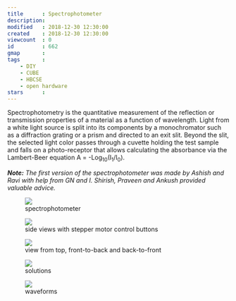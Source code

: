 ```yaml
---
title      : Spectrophotometer 
description: 
modified   : 2018-12-30 12:30:00
created    : 2018-12-30 12:30:00
viewcount  : 0
id         : 662
gmap       : 
tags       :
    - DIY
    - CUBE
    - HBCSE
    - open hardware
stars      : 
---
```


Spectrophotometry is the quantitative measurement of the reflection or transmission properties of a material as a function of wavelength. Light from a white light source is split into its components by a monochromator such as a diffraction grating or a prism and directed to an exit slit. Beyond the slit, the selected light color passes through a cuvette holding the test sample and falls on a photo-receptor that allows calculating the absorbance via the Lambert-Beer equation <span class="fauxcode">A = -Log<sub>10</sub>(I<sub>1</sub>/I<sub>0</sub>)</span>. 

<i><b>Note:</b> The first version of the spectrophotometer was made by Ashish and Ravi with help from GN and I. Shirish, Praveen and Ankush provided valuable advice.</i>

<figure>
    <img src="spectro.png">
    <figcaption>spectrophotometer</figcaption>
</figure>

<figure>
    <img src="spectro.jpg">
    <figcaption>side views with stepper motor control buttons</figcaption>
</figure>

<figure>
    <img src="spectro-front.jpg">
    <figcaption>view from top, front-to-back and back-to-front</figcaption>
</figure>

<figure>
    <img src="solutions.jpg">
    <figcaption>solutions</figcaption>
</figure>

<figure>
    <img src="waveforms.jpg">
    <figcaption>waveforms</figcaption>
</figure>